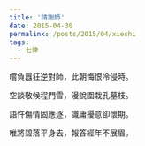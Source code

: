 ```yaml
---
title: '請謝師'
date: 2015-04-30
permalink: /posts/2015/04/xieshi
tags:
  - 七律
---
```


嚐負囂狂逆對師，此朝悔恨冷侵時。

空談敬候程門雪，漫說圍栽孔墓枝。

語忤傷情固應逐，識庸擾意卻懷期。

唯將碧落平身去，報答經年不展眉。



 
